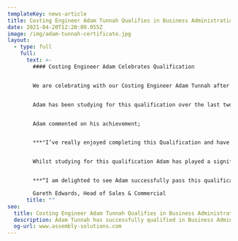 ```yaml
---
templateKey: news-article
title: Costing Engineer Adam Tunnah Qualifies in Business Administration Level 3
date: 2021-04-20T12:20:09.055Z
image: /img/adam-tunnah-certificate.jpg
layout:
  - type: full
    full:
      text: >-
        #### Costing Engineer Adam Celebrates Qualification


        We are celebrating with our Costing Engineer Adam Tunnah after he successfully qualifies in Business Administration Level 3. 


        Adam has been studying for this qualification over the last two years with independent training provider Alliance Learning. 


        Adam commented on his achievement;


        ***"I’ve really enjoyed completing this Qualification and have learnt so much on different areas of Business. I joined Assembly Solutions with no previous office experience, so this has really helped give me the knowledge and confidence as I start to grow and work my way up to a more senior level"***.


        Whilst studying for this qualification Adam has played a significant part in the companies recent record growth of over 20%. As a costing engineer, he has been involved in pricing up some of our biggest contracts to date and has helped to retain existing customers through carrying out detailed costing analysis.


        ***“I am delighted to see Adam successfully pass this qualification. I know he has worked hard to complete all the course modules and look forward to seeing him implement his newly learnt skills in the office.”***\

        Gareth Edwards, Head of Sales & Commercial
      title: ""
seo:
  title: Costing Engineer Adam Tunnah Qualifies in Business Administration Level 3
  description: Adam Tunnah has successfully qualified in Business Administration Level 3
  og-url: www.assembly-solutions.com
---
```


